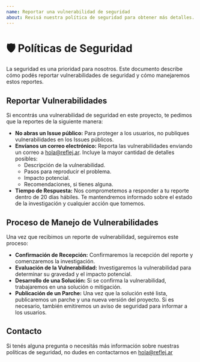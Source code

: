 ```yaml
---
name: Reportar una vulnerabilidad de seguridad
about: Revisá nuestra política de seguridad para obtener más detalles.
---
```


# 🛡️ Políticas de Seguridad

La seguridad es una prioridad para nosotros. Este documento describe cómo podés reportar vulnerabilidades de seguridad y cómo manejaremos estos reportes.

## Reportar Vulnerabilidades

Si encontrás una vulnerabilidad de seguridad en este proyecto, te pedimos que la reportes de la siguiente manera:

- **No abras un Issue público:** Para proteger a los usuarios, no publiques vulnerabilidades en los Issues públicos.
- **Envíanos un correo electrónico:** Reporta las vulnerabilidades enviando un correo a [hola@reflej.ar](mailto:hola@reflej.ar). Incluye la mayor cantidad de detalles posibles:
  - Descripción de la vulnerabilidad.
  - Pasos para reproducir el problema.
  - Impacto potencial.
  - Recomendaciones, si tienes alguna.
- **Tiempo de Respuesta:** Nos comprometemos a responder a tu reporte dentro de 20 días hábiles. Te mantendremos informado sobre el estado de la investigación y cualquier acción que tomemos.

## Proceso de Manejo de Vulnerabilidades

Una vez que recibimos un reporte de vulnerabilidad, seguiremos este proceso:

- **Confirmación de Recepción:** Confirmaremos la recepción del reporte y comenzaremos la investigación.
- **Evaluación de la Vulnerabilidad:** Investigaremos la vulnerabilidad para determinar su gravedad y el impacto potencial.
- **Desarrollo de una Solución:** Si se confirma la vulnerabilidad, trabajaremos en una solución o mitigación.
- **Publicación de un Parche:** Una vez que la solución esté lista, publicaremos un parche y una nueva versión del proyecto. Si es necesario, también emitiremos un aviso de seguridad para informar a los usuarios.

## Contacto

Si tenés alguna pregunta o necesitás más información sobre nuestras políticas de seguridad, no dudes en contactarnos en [hola@reflej.ar](mailto:hola@reflej.ar)

